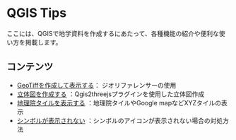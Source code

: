 # QGIS Tips

ここには、QGISで地学資料を作成するにあたって、各種機能の紹介や便利な使い方を掲載します。

## コンテンツ

* [GeoTiffを作成して表示する](georeference.md)： ジオリファレンサーの使用  
* [立体図を作成する](threejs.md) ：Qgis2threejsプラグインを使用した立体図作成  
* [地理院タイルを表示する](chirin_tile.md) ：地理院タイルやGoogle mapなどXYZタイルの表示  
* [シンボルが表示されない](symbol) ：シンボルのアイコンが表示されない場合の対処方法  

